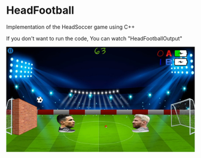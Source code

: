 # HeadFootball

Implementation of the HeadSoccer game using C++

If you don't want to run the code, You can watch "HeadFootballOutput"

![Alt text](HeadFootball.png)
